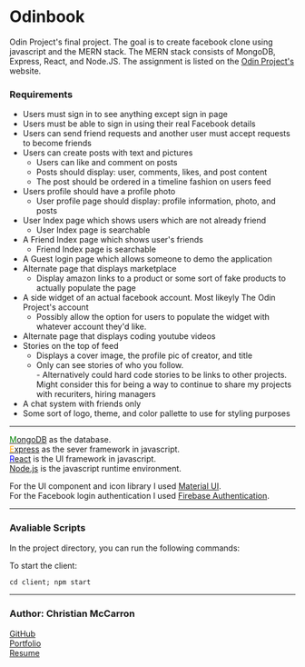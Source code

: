 # Odinbook

Odin Project's final project. The goal is to create facebook clone using javascript and the MERN stack. The MERN stack consists of MongoDB, Express, React, and Node.JS. The assignment is listed on the [Odin Project's](https://www.theodinproject.com/lessons/nodejs-odin-book) website.

### Requirements

- Users must sign in to see anything except sign in page<br>
- Users must be able to sign in using their real Facebook details<br>
- Users can send friend requests and another user must accept requests to become friends<br>
- Users can create posts with text and pictures<br>
  - Users can like and comment on posts<br>
  - Posts should display: user, comments, likes, and post content<br>
  - The post should be ordered in a timeline fashion on users feed<br>
- Users profile should have a profile photo
  - User profile page should display: profile information, photo, and posts<br>
- User Index page which shows users which are not already friend<br>
  - User Index page is searchable<br>
- A Friend Index page which shows user's friends<br>
  - Friend Index page is searchable<br>
- A Guest login page which allows someone to demo the application<br>
- Alternate page that displays marketplace
  - Display amazon links to a product or some sort of fake products to actually populate the page<br>
- A side widget of an actual facebook account. Most likeyly The Odin Project's account<br>
  - Possibly allow the option for users to populate the widget with whatever account they'd like.<br>
- Alternate page that displays coding youtube videos<br>
- Stories on the top of feed<br>
  - Displays a cover image, the profile pic of creator, and title <br>
  - Only can see stories of who you follow.<br> - Alternatively could hard code stories to be links to other projects. Might consider this for being a way to continue to share my projects with recuriters, hiring managers <br>
- A chat system with friends only<br>
- Some sort of logo, theme, and color pallette to use for styling purposes <br>

---

[<span style="color: green">M</span>ongoDB](https://www.mongodb.com/) as the database.<br>
[<span style="color: orange">E</span>xpress](https://expressjs.com/) as the sever framework in javascript.<br>
[<span style="color: blue">R</span>eact](https://react.dev/) is the UI framework in javascript.<br>
[<span style="color: dark-green">N</span>ode.js](https://nodejs.org/en) is the javascript runtime environment.

For the UI component and icon library I used [Material UI](https://mui.com/). <br>
For the Facebook login authentication I used [Firebase Authentication](https://firebase.google.com/docs/auth).<br>

---

### Avaliable Scripts

In the project directory, you can run the following commands:

To start the client:

```diff
cd client; npm start
```

---

### Author: Christian McCarron

[GitHub](https://github.com/cgmccarron)<br>
[Portfolio](https://christianmccarron.com)<br>
[Resume](###)<br>
